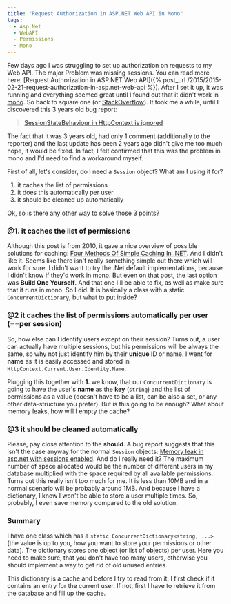 ```yaml
---
title: "Request Authorization in ASP.NET Web API in Mono"
tags:
  - Asp.Net
  - WebAPI
  - Permissions
  - Mono
---
```


Few days ago I was struggling to set up authorization on requests to my Web API. The major Problem was missing sessions. You can read more here: [Request Authorization in ASP.NET Web API]({% post_url /2015/2015-02-21-request-authorization-in-asp.net-web-api %}). After I set it up, it was running and everything seemed great until I found out that it didn't work in [mono](http://www.mono-project.com/). So back to square one (or [StackOverflow](http://stackoverflow.com/questions/28667957/access-session-in-asp-net-web-api-in-mono)). It took me a while, until I discovered this 3 years old bug report:

> [SessionStateBehaviour in HttpContext is ignored](https://bugzilla.xamarin.com/show_bug.cgi?id=3012)

The fact that it was 3 years old, had only 1 comment (additionally to the reporter) and the last update has been 2 years ago didn't give me too much hope, it would be fixed. In fact, I felt confirmed that this was the problem in mono and I'd need to find a workaround myself.

First of all, let's consider, do I need a `Session` object? What am I using it for?

1. it caches the list of permissions
2. it does this automatically per user
3. it should be cleaned up automatically

Ok, so is there any other way to solve those 3 points?

### @1. it caches the list of permissions

Although this post is from 2010, it gave a nice overview of possible solutions for caching: [Four Methods Of Simple Caching In .NET](http://www.jondavis.net/techblog/post/2010/08/30/Four-Methods-Of-Simple-Caching-In-NET.aspx). And I didn't like it. Seems like there isn't really something simple out there which will work for sure. I didn't want to try the .Net default implementations, because I didn't know if they'd work in mono. But even on that post, the last option was **Build One Yourself**. And that one I'll be able to fix, as well as make sure that it runs in mono. So I did. It is basically a class with a static `ConcurrentDictionary`, but what to put inside?

### @2 it caches the list of permissions automatically per user (==per session)

So, how else can I identify users except on their session? Turns out, a user can actually have multiple sessions, but his permissions will be always the same, so why not just identify him by their **unique** ID or name. I went for **name** as it is easily accessed and stored in `HttpContext.Current.User.Identity.Name`.

Plugging this together with **1.** we know, that our `ConcurrentDictionary` is going to have the user's **name** as the **key** (`string`) and the list of permissions as a value (doesn't have to be a list, can be also a set, or any other data-structure you prefer). But is this going to be enough? What about memory leaks, how will I empty the cache?

### @3 it should be cleaned automatically

Please, pay close attention to the **should**. A bug report suggests that this isn't the case anyway for the normal `Session` objects: [Memory leak in asp.net with sessions enabled](https://bugzilla.xamarin.com/show_bug.cgi?id=381). And do I really need it? The maximum number of space allocated would be the number of different users in my database multiplied with the space required by all available permissions. Turns out this really isn't too much for me. It is less than 10MB and in a normal scenario will be probably around 1MB. And because I have a dictionary, I know I won't be able to store a user multiple times. So, probably, I even save memory compared to the old solution.

### Summary

I have one class which has a `static ConcurrentDictionary<string, ...>` (the value is up to you, how you want to store your permissions or other data). The dictionary stores one object (or list of objects) per user. Here you need to make sure, that you don't have too many users, otherwise you should implement a way to get rid of old unused entries.

This dictionary is a cache and before I try to read from it, I first check if it contains an entry for the current user. If not, first I have to retrieve it from the database and fill up the cache.